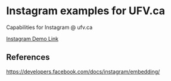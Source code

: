 # Instagram examples for UFV.ca

Capabilities for Instagram @ ufv.ca

<a href="https://goufv.github.io/instagram/demo.html">Instagram Demo Link</a>

## References

https://developers.facebook.com/docs/instagram/embedding/

